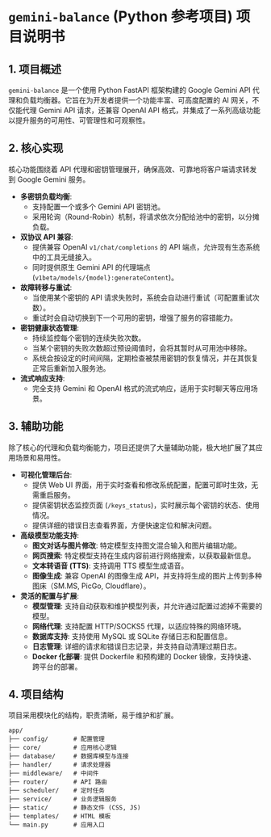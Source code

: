 # `gemini-balance` (Python 参考项目) 项目说明书

## 1. 项目概述

`gemini-balance` 是一个使用 Python FastAPI 框架构建的 Google Gemini API 代理和负载均衡器。它旨在为开发者提供一个功能丰富、可高度配置的 AI 网关，不仅能代理 Gemini API 请求，还兼容 OpenAI API 格式，并集成了一系列高级功能以提升服务的可用性、可管理性和可观察性。

## 2. 核心实现

核心功能围绕着 API 代理和密钥管理展开，确保高效、可靠地将客户端请求转发到 Google Gemini 服务。

- **多密钥负载均衡**:
  - 支持配置一个或多个 Gemini API 密钥池。
  - 采用轮询（Round-Robin）机制，将请求依次分配给池中的密钥，以分摊负载。
- **双协议 API 兼容**:
  - 提供兼容 OpenAI `v1/chat/completions` 的 API 端点，允许现有生态系统中的工具无缝接入。
  - 同时提供原生 Gemini API 的代理端点 (`v1beta/models/{model}:generateContent`)。
- **故障转移与重试**:
  - 当使用某个密钥的 API 请求失败时，系统会自动进行重试（可配置重试次数）。
  - 重试时会自动切换到下一个可用的密钥，增强了服务的容错能力。
- **密钥健康状态管理**:
  - 持续监控每个密钥的连续失败次数。
  - 当某个密钥的失败次数超过预设阈值时，会将其暂时从可用池中移除。
  - 系统会按设定的时间间隔，定期检查被禁用密钥的恢复情况，并在其恢复正常后重新加入服务池。
- **流式响应支持**:
  - 完全支持 Gemini 和 OpenAI 格式的流式响应，适用于实时聊天等应用场景。

## 3. 辅助功能

除了核心的代理和负载均衡能力，项目还提供了大量辅助功能，极大地扩展了其应用场景和易用性。

- **可视化管理后台**:
  - 提供 Web UI 界面，用于实时查看和修改系统配置，配置可即时生效，无需重启服务。
  - 提供密钥状态监控页面 (`/keys_status`)，实时展示每个密钥的状态、使用情况。
  - 提供详细的错误日志查看界面，方便快速定位和解决问题。
- **高级模型功能支持**:
  - **图文对话与图片修改**: 特定模型支持图文混合输入和图片编辑功能。
  - **网页搜索**: 特定模型支持在生成内容前进行网络搜索，以获取最新信息。
  - **文本转语音 (TTS)**: 支持调用 TTS 模型生成语音。
  - **图像生成**: 兼容 OpenAI 的图像生成 API，并支持将生成的图片上传到多种图床（SM.MS, PicGo, Cloudflare）。
- **灵活的配置与扩展**:
  - **模型管理**: 支持自动获取和维护模型列表，并允许通过配置过滤掉不需要的模型。
  - **网络代理**: 支持配置 HTTP/SOCKS5 代理，以适应特殊的网络环境。
  - **数据库支持**: 支持使用 MySQL 或 SQLite 存储日志和配置信息。
  - **日志管理**: 详细的请求和错误日志记录，并支持自动清理过期日志。
  - **Docker 化部署**: 提供 Dockerfile 和预构建的 Docker 镜像，支持快速、跨平台的部署。

## 4. 项目结构

项目采用模块化的结构，职责清晰，易于维护和扩展。

```
app/
├── config/       # 配置管理
├── core/         # 应用核心逻辑
├── database/     # 数据库模型与连接
├── handler/      # 请求处理器
├── middleware/   # 中间件
├── router/       # API 路由
├── scheduler/    # 定时任务
├── service/      # 业务逻辑服务
├── static/       # 静态文件 (CSS, JS)
├── templates/    # HTML 模板
└── main.py       # 应用入口
```
